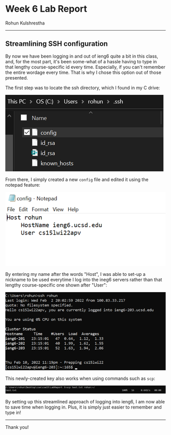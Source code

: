 # Week 6 Lab Report
Rohun Kulshrestha

***
## Streamlining SSH configuration ##
By now we have been logging in and out of ieng6 quite a bit in this class, and, for the most part, it's been some-what of a hassle having to type in that lengthy course-specific id every time. Especially, if you can't remember the entire wordage every time. That is why I chose this option out of those presented.

The first step was to locate the ssh directory, which I found in my C drive:

![Image](sshdir.PNG)

From there, I simply created a new `config` file and edited it using the notepad feature:

![Image](sshfile.PNG)

By entering my name after the words "Host", I was able to set-up a nickname to be used everytime I log into the ineg6 servers rather than that lengthy course-specific one shown after "User":

![Image](sshConsole.PNG)

This newly-created key also works when using commands such as `scp`:

![Image](sshSCP.PNG)

By setting up this streamlined approach of logging into ieng6, I am now able to save time when logging in. Plus, it is simply just easier to remember and type in!

***
Thank you!



